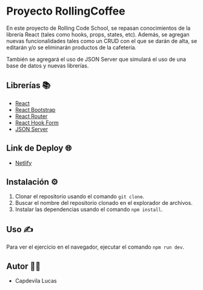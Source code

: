 # Proyecto RollingCoffee

En este proyecto de Rolling Code School, se repasan conocimientos de la librería React (tales como hooks, props, states, etc). Además, se agregan nuevas funcionalidades tales como un CRUD con el que se darán de alta, se editarán y/o se eliminarán productos de la cafetería. 

También se agregará el uso de JSON Server que simulará el uso de una base de datos y nuevas librerías.

## Librerías 📚
-  [React](https://react.dev/)
-  [React Bootstrap](https://react-bootstrap.netlify.app/)
-  [React Router](https://reactrouter.com/en/main)
-  [React Hook Form](https://react-hook-form.com/)
-  [JSON Server](https://github.com/typicode/json-server)

## Link de Deploy 🌐
- [Netlify](https://cafeteriarolling.netlify.app/)

## Instalación ⚙️
1. Clonar el repositorio usando el comando `git clone`.
2. Buscar el nombre del repositorio clonado en el explorador de archivos.
3. Instalar las dependencias usando el comando `npm install`.

## Uso ✍️
Para ver el ejercicio en el navegador, ejecutar el comando `npm run dev`.

## Autor 👷‍♂️
- Capdevila Lucas
